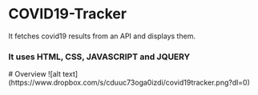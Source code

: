 # COVID19-Tracker
It fetches covid19 results from an API and displays them.
<h3>It uses HTML, CSS, JAVASCRIPT and JQUERY</h3>
# Overview
![alt text](https://www.dropbox.com/s/cduuc73oga0izdi/covid19tracker.png?dl=0)
